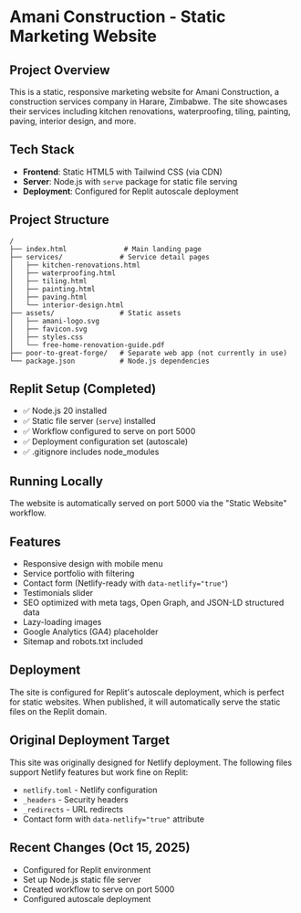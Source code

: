 # Amani Construction - Static Marketing Website

## Project Overview
This is a static, responsive marketing website for Amani Construction, a construction services company in Harare, Zimbabwe. The site showcases their services including kitchen renovations, waterproofing, tiling, painting, paving, interior design, and more.

## Tech Stack
- **Frontend**: Static HTML5 with Tailwind CSS (via CDN)
- **Server**: Node.js with `serve` package for static file serving
- **Deployment**: Configured for Replit autoscale deployment

## Project Structure
```
/
├── index.html              # Main landing page
├── services/              # Service detail pages
│   ├── kitchen-renovations.html
│   ├── waterproofing.html
│   ├── tiling.html
│   ├── painting.html
│   ├── paving.html
│   └── interior-design.html
├── assets/                # Static assets
│   ├── amani-logo.svg
│   ├── favicon.svg
│   ├── styles.css
│   └── free-home-renovation-guide.pdf
├── poor-to-great-forge/   # Separate web app (not currently in use)
└── package.json           # Node.js dependencies
```

## Replit Setup (Completed)
- ✅ Node.js 20 installed
- ✅ Static file server (`serve`) installed
- ✅ Workflow configured to serve on port 5000
- ✅ Deployment configuration set (autoscale)
- ✅ .gitignore includes node_modules

## Running Locally
The website is automatically served on port 5000 via the "Static Website" workflow.

## Features
- Responsive design with mobile menu
- Service portfolio with filtering
- Contact form (Netlify-ready with `data-netlify="true"`)
- Testimonials slider
- SEO optimized with meta tags, Open Graph, and JSON-LD structured data
- Lazy-loading images
- Google Analytics (GA4) placeholder
- Sitemap and robots.txt included

## Deployment
The site is configured for Replit's autoscale deployment, which is perfect for static websites. When published, it will automatically serve the static files on the Replit domain.

## Original Deployment Target
This site was originally designed for Netlify deployment. The following files support Netlify features but work fine on Replit:
- `netlify.toml` - Netlify configuration
- `_headers` - Security headers
- `_redirects` - URL redirects
- Contact form with `data-netlify="true"` attribute

## Recent Changes (Oct 15, 2025)
- Configured for Replit environment
- Set up Node.js static file server
- Created workflow to serve on port 5000
- Configured autoscale deployment
